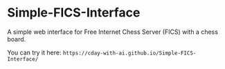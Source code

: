 # Simple-FICS-Interface

A simple web interface for Free Internet Chess Server (FICS) with a chess board.

You can try it here: `https://cday-with-ai.github.io/Simple-FICS-Interface/`
